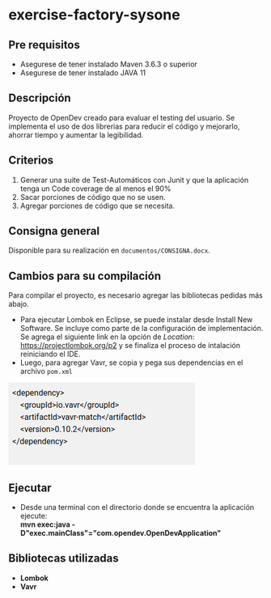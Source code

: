# exercise-factory-sysone

## Pre requisitos

 - Asegurese de tener instalado Maven 3.6.3 o superior
 - Asegurese de tener instalado JAVA 11

## Descripción
  Proyecto de OpenDev creado para evaluar el testing del usuario. Se implementa el uso de dos librerias para reducir el código y mejorarlo, ahorrar tiempo y aumentar la legibilidad.

## Criterios

  <ol>
  <li>Generar una suite de Test-Automáticos con Junit y que la aplicación tenga un Code coverage de al menos el 90%</li>
  <li>Sacar porciones de código que no se usen.</li>
  <li>Agregar porciones de código que se necesita.</li>
  </ol>

## Consigna general
  Disponible para su realización en ```documentos/CONSIGNA.docx```.


## Cambios para su compilación
  Para compilar el proyecto, es necesario agregar las bibliotecas pedidas más abajo. 
  - Para ejecutar Lombok en Eclipse, se puede instalar desde Install New Software. Se incluye como parte de la configuración de implementación.
      Se agrega el siguiente link en la opción de <em>Location</em>: https://projectlombok.org/p2 y se finaliza el proceso de intalación reiniciando el IDE.
  - Luego, para agregar Vavr, se copia y pega sus dependencias en el archivo ```pom.xml``` 
  <img src="/vavr.png">


## Ejecutar

 - Desde una terminal con el directorio donde se encuentra la aplicaci&oacute;n ejecute:  
   <b>mvn exec:java -D"exec.mainClass"="com.opendev.OpenDevApplication"<b>

## Bibliotecas utilizadas

- Lombok
- Vavr 
